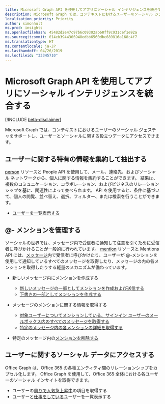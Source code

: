 ```yaml
---
title: Microsoft Graph API を使用してアプリにソーシャル インテリジェンスを統合する
description: Microsoft Graph では、コンテキストにおけるユーザーのソーシャル ジェスチャをサポートし、ユーザーとソーシャルに関する役立つデータにアクセスできます。
localization_priority: Priority
author: simonhult
ms.prod: insights
ms.openlocfilehash: 45482d2e47c97b6c09302ab60ff9c031cef1e92a
ms.sourcegitcommit: 014eb3944306948edbb6560dbe689816a168c4f7
ms.translationtype: HT
ms.contentlocale: ja-JP
ms.lasthandoff: 04/26/2019
ms.locfileid: "33345710"
---
```

# <a name="use-the-microsoft-graph-api-to-integrate-social-intelligence-in-an-app"></a>Microsoft Graph API を使用してアプリにソーシャル インテリジェンスを統合する

[!INCLUDE [beta-disclaimer](../../includes/beta-disclaimer.md)]

Microsoft Graph では、コンテキストにおけるユーザーのソーシャル ジェスチャをサポートし、ユーザーとソーシャルに関する役立つデータにアクセスできます。

## <a name="aggregate-and-extract-specific-information-about-people"></a>ユーザーに関する特有の情報を集約して抽出する

[person](../resources/person.md) リソースと People API を使用して、メール、連絡先、およびソーシャル ネットワークから、個人に関する情報を集約することができます。 結果は、複数のコミュニケーション、コラボレーション、およびビジネスのリレーションシップを基に、関連性によって並べられます。 API を使用すると、条件に基づいて、個人の閲覧、並べ替え、選択、フィルター、または検索を行うことができます。

- [ユーザーを一覧表示する](../api/user-list-people.md)

## <a name="manage--mentions"></a>@- メンションを管理する

ソーシャルの世界では、メッセージ内で受信者に通知して注意を引くために受信者に呼びかけることが一般的に行われています。
[mention](../resources/mention.md) リソースと Mentions API には、[メッセージ](../resources/message.md)内で受信者に呼びかけたり、ユーザーが @-メンションを使用して通知しているすべてのメッセージを取得したり、メッセージの内の各メンションを取得したりする軽量のメカニズムが備わっています。

<!--
Include the next sentence when supporting events.

**Mention** is also supported by [Event](../resources/event.md).

-->

- 新しいメッセージ内にメンションを作成する

  - [新しいメッセージの一部としてメンションを作成および送信する](../api/user-sendmail.md#request-2)
  - [下書きの一部としてメンションを作成する](../api/user-post-messages.md#request-2)

- メッセージのメンションに関する情報を取得する

  - [対象ユーザーについてメンションしている、サインイン ユーザーのメールボックス内のすべてのメッセージを取得する](../api/user-list-messages.md#request-2)
  - [特定のメッセージ内の各メンションの詳細を取得する](../api/message-get.md#request-2)

- 特定のメッセージ内の[メンションを削除する](../api/message-delete.md#request-2)

## <a name="access-social-data-around-and-about-a-user"></a>ユーザーに関するソーシャル データにアクセスする

Office Graph は、Office 365 の各種エンティティ間のリレーションシップをカプセル化します。 Office Graph を使用して、Office 365 全体における各ユーザーのソーシャル インサイトを取得できます。

- ユーザーの[周りで人気急上昇中](../api/insights-list-trending.md)の項目を取得する
- ユーザーと[仕事をしている](../api/user-list-people.md)ユーザーを一覧表示する
